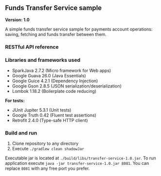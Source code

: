 ## Funds Transfer Service sample

**Version: 1.0**

A simple funds transfer service sample for payments account operations: saving, fetching and funds transfer between them.

### RESTful API reference



### Libraries and frameworks used

- SparkJava 2.7.2 (Micro framework for Web apps)
- Google Guava 26.0 (Java Essentials)
- Google Guice 4.2.1 (Dependency Injection)
- Google Gson 2.8.5 (JSON serialization/deserialization)
- Lombok 1.18.2 (Boilerplate code reducing)

**For tests:**
- JUnit Jupiter 5.3.1 (Unit tests)
- Google Truth 0.42 (Fluent test assertions)
- Retrofit 2.4.0 (Type-safe HTTP client)

### Build and run

1. Clone repository to any directory
2. Execute `./gradlew clean shadowJar`

Executable jar is located at `./build/libs/transfer-service-1.0.jar`. To run application execute `java -jar transfer-service-1.0.jar 8081`. You can replace `8081` with any free port you prefer.

